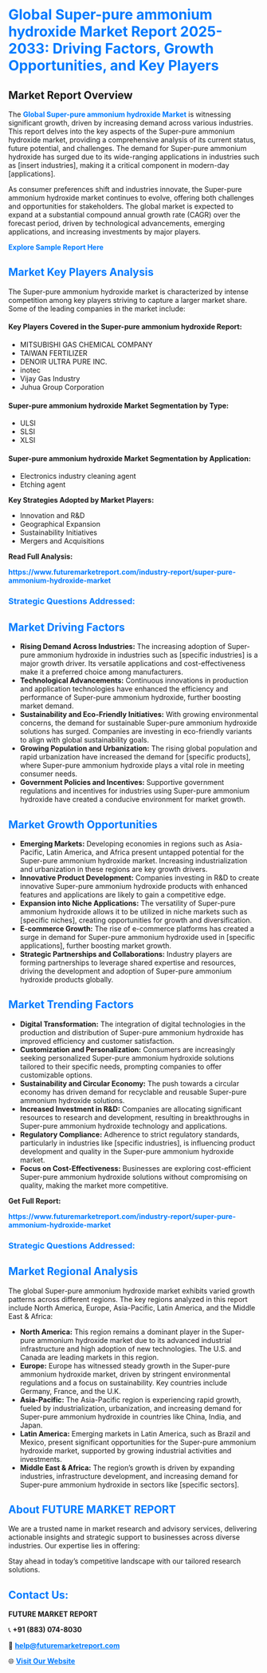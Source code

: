 <h1 style="color: #007BFF;">Global Super-pure ammonium hydroxide Market Report 2025-2033: Driving Factors, Growth Opportunities, and Key Players</h1>

<section id="overview">
<h2>Market Report Overview</h2>
<p>The <a href="https://www.futuremarketreport.com/industry-report/super-pure-ammonium-hydroxide-market" style="color: #007BFF; text-decoration: none;"><strong>Global Super-pure ammonium hydroxide Market</strong></a> is witnessing significant growth, driven by increasing demand across various industries. This report delves into the key aspects of the Super-pure ammonium hydroxide market, providing a comprehensive analysis of its current status, future potential, and challenges. The demand for Super-pure ammonium hydroxide has surged due to its wide-ranging applications in industries such as [insert industries], making it a critical component in modern-day [applications].</p>
<p>As consumer preferences shift and industries innovate, the Super-pure ammonium hydroxide market continues to evolve, offering both challenges and opportunities for stakeholders. The global market is expected to expand at a substantial compound annual growth rate (CAGR) over the forecast period, driven by technological advancements, emerging applications, and increasing investments by major players.</p>
</section>

<section id="overview">
<p><a href="https://www.futuremarketreport.com/request-sample/reportId=114881" style="color: #007BFF; text-decoration: none;"><strong>Explore Sample Report Here</strong></a></p>
</section>

<section id="key-players">
<h2 style="color: #007BFF;">Market Key Players Analysis</h2>
<p>The Super-pure ammonium hydroxide market is characterized by intense competition among key players striving to capture a larger market share. Some of the leading companies in the market include:</p>
<h4>Key Players Covered in the Super-pure ammonium hydroxide Report:</h4>
<ul><li>MITSUBISHI GAS CHEMICAL COMPANY</li><li>TAIWAN FERTILIZER</li><li>DENOIR ULTRA PURE INC.</li><li>inotec</li><li>Vijay Gas Industry</li><li>Juhua Group Corporation</li></ul>
<h4>Super-pure ammonium hydroxide Market Segmentation by Type:</h4>
<ul><li>ULSI</li><li>SLSI</li><li>XLSI</li></ul>

<h4>Super-pure ammonium hydroxide Market Segmentation by Application:</h4>
<ul><li>Electronics industry cleaning agent</li><li>Etching agent</li></ul>
<p><strong>Key Strategies Adopted by Market Players:</strong></p>
<ul>
<li>Innovation and R&D</li>
<li>Geographical Expansion</li>
<li>Sustainability Initiatives</li>
<li>Mergers and Acquisitions</li>
</ul>
</section>

<section>
<p><strong>Read Full Analysis: </strong></p><a href="https://www.futuremarketreport.com/industry-report/super-pure-ammonium-hydroxide-market" style="color: #007BFF; text-decoration: none;"><strong>https://www.futuremarketreport.com/industry-report/super-pure-ammonium-hydroxide-market</strong></a>
<h3 style="color: #007BFF;">Strategic Questions Addressed:</h3>
</section>

<section id="driving-factors">
<h2 style="color: #007BFF;">Market Driving Factors</h2>
<ul>
<li><strong>Rising Demand Across Industries:</strong> The increasing adoption of Super-pure ammonium hydroxide in industries such as [specific industries] is a major growth driver. Its versatile applications and cost-effectiveness make it a preferred choice among manufacturers.</li>
<li><strong>Technological Advancements:</strong> Continuous innovations in production and application technologies have enhanced the efficiency and performance of Super-pure ammonium hydroxide, further boosting market demand.</li>
<li><strong>Sustainability and Eco-Friendly Initiatives:</strong> With growing environmental concerns, the demand for sustainable Super-pure ammonium hydroxide solutions has surged. Companies are investing in eco-friendly variants to align with global sustainability goals.</li>
<li><strong>Growing Population and Urbanization:</strong> The rising global population and rapid urbanization have increased the demand for [specific products], where Super-pure ammonium hydroxide plays a vital role in meeting consumer needs.</li>
<li><strong>Government Policies and Incentives:</strong> Supportive government regulations and incentives for industries using Super-pure ammonium hydroxide have created a conducive environment for market growth.</li>
</ul>
</section>

<section id="growth-opportunities">
<h2 style="color: #007BFF;">Market Growth Opportunities</h2>
<ul>
<li><strong>Emerging Markets:</strong> Developing economies in regions such as Asia-Pacific, Latin America, and Africa present untapped potential for the Super-pure ammonium hydroxide market. Increasing industrialization and urbanization in these regions are key growth drivers.</li>
<li><strong>Innovative Product Development:</strong> Companies investing in R&D to create innovative Super-pure ammonium hydroxide products with enhanced features and applications are likely to gain a competitive edge.</li>
<li><strong>Expansion into Niche Applications:</strong> The versatility of Super-pure ammonium hydroxide allows it to be utilized in niche markets such as [specific niches], creating opportunities for growth and diversification.</li>
<li><strong>E-commerce Growth:</strong> The rise of e-commerce platforms has created a surge in demand for Super-pure ammonium hydroxide used in [specific applications], further boosting market growth.</li>
<li><strong>Strategic Partnerships and Collaborations:</strong> Industry players are forming partnerships to leverage shared expertise and resources, driving the development and adoption of Super-pure ammonium hydroxide products globally.</li>
</ul>
</section>

<section id="trending-factors">
<h2 style="color: #007BFF;">Market Trending Factors</h2>
<ul>
<li><strong>Digital Transformation:</strong> The integration of digital technologies in the production and distribution of Super-pure ammonium hydroxide has improved efficiency and customer satisfaction.</li>
<li><strong>Customization and Personalization:</strong> Consumers are increasingly seeking personalized Super-pure ammonium hydroxide solutions tailored to their specific needs, prompting companies to offer customizable options.</li>
<li><strong>Sustainability and Circular Economy:</strong> The push towards a circular economy has driven demand for recyclable and reusable Super-pure ammonium hydroxide solutions.</li>
<li><strong>Increased Investment in R&D:</strong> Companies are allocating significant resources to research and development, resulting in breakthroughs in Super-pure ammonium hydroxide technology and applications.</li>
<li><strong>Regulatory Compliance:</strong> Adherence to strict regulatory standards, particularly in industries like [specific industries], is influencing product development and quality in the Super-pure ammonium hydroxide market.</li>
<li><strong>Focus on Cost-Effectiveness:</strong> Businesses are exploring cost-efficient Super-pure ammonium hydroxide solutions without compromising on quality, making the market more competitive.</li>
</ul>
</section>

<section>
<p><strong>Get Full Report: </strong></p><a href="https://www.futuremarketreport.com/industry-report/super-pure-ammonium-hydroxide-market" style="color: #007BFF; text-decoration: none;"><strong>https://www.futuremarketreport.com/industry-report/super-pure-ammonium-hydroxide-market</strong></a>
<h3 style="color: #007BFF;">Strategic Questions Addressed:</h3>
</section>


<section id="regional-analysis">
<h2 style="color: #007BFF;">Market Regional Analysis</h2>
<p>The global Super-pure ammonium hydroxide market exhibits varied growth patterns across different regions. The key regions analyzed in this report include North America, Europe, Asia-Pacific, Latin America, and the Middle East & Africa:</p>
<ul>
<li><strong>North America:</strong> This region remains a dominant player in the Super-pure ammonium hydroxide market due to its advanced industrial infrastructure and high adoption of new technologies. The U.S. and Canada are leading markets in this region.</li>
<li><strong>Europe:</strong> Europe has witnessed steady growth in the Super-pure ammonium hydroxide market, driven by stringent environmental regulations and a focus on sustainability. Key countries include Germany, France, and the U.K.</li>
<li><strong>Asia-Pacific:</strong> The Asia-Pacific region is experiencing rapid growth, fueled by industrialization, urbanization, and increasing demand for Super-pure ammonium hydroxide in countries like China, India, and Japan.</li>
<li><strong>Latin America:</strong> Emerging markets in Latin America, such as Brazil and Mexico, present significant opportunities for the Super-pure ammonium hydroxide market, supported by growing industrial activities and investments.</li>
<li><strong>Middle East & Africa:</strong> The region’s growth is driven by expanding industries, infrastructure development, and increasing demand for Super-pure ammonium hydroxide in sectors like [specific sectors].</li>
</ul>
</section>

<footer>
<h2 style="color: #007BFF;">About FUTURE MARKET REPORT</h2>
<p>We are a trusted name in market research and advisory services, delivering actionable insights and strategic support to businesses across diverse industries. Our expertise lies in offering:</p>

<p>Stay ahead in today’s competitive landscape with our tailored research solutions.</p>

<h2 style="color: #007BFF;">Contact Us:</h2>
<p><strong>FUTURE MARKET REPORT</strong></p>
<p>📞 <strong>+91 (883) 074-8030</strong></p>
<p>📧 <strong><a href="mailto:help@futuremarketreport.com" style="color: #007BFF;">help@futuremarketreport.com</a></strong></p>
<p>🌐 <strong><a href="https://www.futuremarketreport.com/" style="color: #007BFF;">Visit Our Website</a></strong></p>
</footer>
